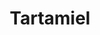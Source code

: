 ---
title: "Tartamiel"
url: /oaxaca/tartamiel-periferico-esquina-prolongacion-de-las-casas-modulo-a/
shop: Konditorei
---